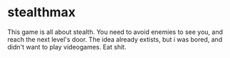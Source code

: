 # stealthmax

This game is all about stealth. You need to avoid enemies to see you, and reach the next level's door.
The idea already extists, but i was bored, and didn't want to play videogames. Eat shit.
